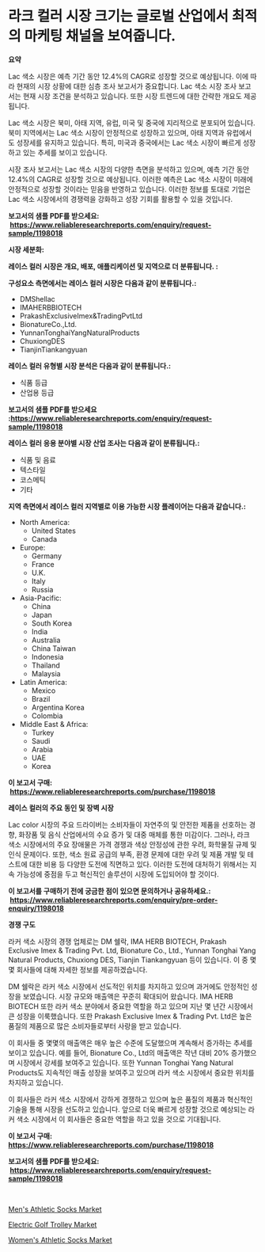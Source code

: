 <p><h1>라크 컬러 시장 크기는 글로벌 산업에서 최적의 마케팅 채널을 보여줍니다.</h1></p><p><strong>요약</strong></p>
<p><p>Lac 색소 시장은 예측 기간 동안 12.4%의 CAGR로 성장할 것으로 예상됩니다. 이에 따라 현재의 시장 상황에 대한 심층 조사 보고서가 중요합니다. Lac 색소 시장 조사 보고서는 현재 시장 조건을 분석하고 있습니다. 또한 시장 트렌드에 대한 간략한 개요도 제공됩니다. </p><p>Lac 색소 시장은 북미, 아태 지역, 유럽, 미국 및 중국에 지리적으로 분포되어 있습니다. 북미 지역에서는 Lac 색소 시장이 안정적으로 성장하고 있으며, 아태 지역과 유럽에서도 성장세를 유지하고 있습니다. 특히, 미국과 중국에서는 Lac 색소 시장이 빠르게 성장하고 있는 추세를 보이고 있습니다.</p><p>시장 조사 보고서는 Lac 색소 시장의 다양한 측면을 분석하고 있으며, 예측 기간 동안 12.4%의 CAGR로 성장할 것으로 예상됩니다. 이러한 예측은 Lac 색소 시장이 미래에 안정적으로 성장할 것이라는 믿음을 반영하고 있습니다. 이러한 정보를 토대로 기업은 Lac 색소 시장에서의 경쟁력을 강화하고 성장 기회를 활용할 수 있을 것입니다.</p></p>
<p><strong>보고서의 샘플 PDF를 받으세요: &nbsp;<a href="https://www.reliableresearchreports.com/enquiry/request-sample/1198018">https://www.reliableresearchreports.com/enquiry/request-sample/1198018</a></strong></p>
<p><strong>시장 세분화:</strong></p>
<p><strong> 레이스 컬러 시장은 개요, 배포, 애플리케이션 및 지역으로 더 분류됩니다. :</strong></p>
<p><strong>구성요소 측면에서는 레이스 컬러 시장은 다음과 같이 분류됩니다.:</strong></p>
<p><ul><li>DMShellac</li><li>IMAHERBBIOTECH</li><li>PrakashExclusiveImex&TradingPvtLtd</li><li>BionatureCo.,Ltd.</li><li>YunnanTonghaiYangNaturalProducts</li><li>ChuxiongDES</li><li>TianjinTiankangyuan</li></ul></p>
<p><strong> 레이스 컬러 유형별 시장 분석은 다음과 같이 분류됩니다.:</strong></p>
<p><ul><li>식품 등급</li><li>산업용 등급</li></ul></p>
<p><strong>보고서의 샘플 PDF를 받으세요 :<a href="https://www.reliableresearchreports.com/enquiry/request-sample/1198018">https://www.reliableresearchreports.com/enquiry/request-sample/1198018</a></strong></p>
<p><strong> 레이스 컬러 응용 분야별 시장 산업 조사는 다음과 같이 분류됩니다.:</strong></p>
<p><ul><li>식품 및 음료</li><li>텍스타일</li><li>코스메틱</li><li>기타</li></ul></p>
<p><strong>지역 측면에서 레이스 컬러 지역별로 이용 가능한 시장 플레이어는 다음과 같습니다.:</strong></p>
<p><ul>
    <li>
        North America:
        <ul>
            <li>United States</li>
            <li>Canada</li>
        </ul>
    </li>
    <li>
        Europe:
        <ul>
            <li>Germany</li>
            <li>France</li>
            <li>U.K.</li>
            <li>Italy</li>
            <li>Russia</li>
        </ul>
    </li>
    <li>
        Asia-Pacific:
        <ul>
            <li>China</li>
            <li>Japan</li>
            <li>South Korea</li>
            <li>India</li>
            <li>Australia</li>
            <li>China Taiwan</li>
            <li>Indonesia</li>
            <li>Thailand</li>
            <li>Malaysia</li>
        </ul>
    </li>
    <li>
        Latin America:
        <ul>
            <li>Mexico</li>
            <li>Brazil</li>
            <li>Argentina Korea</li>
            <li>Colombia</li>
        </ul>
    </li>
    <li>
        Middle East & Africa:
        <ul>
            <li>Turkey</li>
            <li>Saudi</li>
            <li>Arabia</li>
            <li>UAE</li>
            <li>Korea</li>
        </ul>
    </li>
    </ul></p>
<p><strong>이 보고서 구매: &nbsp;<a href="https://www.reliableresearchreports.com/purchase/1198018">https://www.reliableresearchreports.com/purchase/1198018</a></strong></p>
<p><strong>레이스 컬러의 주요 동인 및 장벽 시장</strong></p>
<p><p>Lac color 시장의 주요 드라이버는 소비자들이 자연주의 및 안전한 제품을 선호하는 경향, 화장품 및 음식 산업에서의 수요 증가 및 대중 매체를 통한 미감이다. 그러나, 라크 색소 시장에서의 주요 장애물은 가격 경쟁과 색상 안정성에 관한 우려, 화학물질 규제 및 인식 문제이다. 또한, 색소 원료 공급의 부족, 환경 문제에 대한 우려 및 제품 개발 및 테스트에 대한 비용 등 다양한 도전에 직면하고 있다. 이러한 도전에 대처하기 위해서는 지속 가능성에 중점을 두고 혁신적인 솔루션이 시장에 도입되어야 할 것이다.</p></p>
<p><strong>이 보고서를 구매하기 전에 궁금한 점이 있으면 문의하거나 공유하세요.: &nbsp;<a href="https://www.reliableresearchreports.com/enquiry/pre-order-enquiry/1198018">https://www.reliableresearchreports.com/enquiry/pre-order-enquiry/1198018</a></strong></p>
<p><strong>경쟁 구도</strong></p>
<p><p>라커 색소 시장의 경쟁 업체로는 DM 쉘락, IMA HERB BIOTECH, Prakash Exclusive Imex & Trading Pvt. Ltd, Bionature Co., Ltd., Yunnan Tonghai Yang Natural Products, Chuxiong DES, Tianjin Tiankangyuan 등이 있습니다. 이 중 몇몇 회사들에 대해 자세한 정보를 제공하겠습니다.</p><p>DM 쉘락은 라커 색소 시장에서 선도적인 위치를 차지하고 있으며 과거에도 안정적인 성장을 보였습니다. 시장 규모와 매출액은 꾸준히 확대되어 왔습니다. IMA HERB BIOTECH 또한 라커 색소 분야에서 중요한 역할을 하고 있으며 지난 몇 년간 시장에서 큰 성장을 이룩했습니다. 또한 Prakash Exclusive Imex & Trading Pvt. Ltd은 높은 품질의 제품으로 많은 소비자들로부터 사랑을 받고 있습니다.</p><p>이 회사들 중 몇몇의 매출액은 매우 높은 수준에 도달했으며 계속해서 증가하는 추세를 보이고 있습니다. 예를 들어, Bionature Co., Ltd의 매출액은 작년 대비 20% 증가했으며 시장에서 강세를 보여주고 있습니다. 또한 Yunnan Tonghai Yang Natural Products도 지속적인 매출 성장을 보여주고 있으며 라커 색소 시장에서 중요한 위치를 차지하고 있습니다.</p><p>이 회사들은 라커 색소 시장에서 강하게 경쟁하고 있으며 높은 품질의 제품과 혁신적인 기술을 통해 시장을 선도하고 있습니다. 앞으로 더욱 빠르게 성장할 것으로 예상되는 라커 색소 시장에서 이 회사들은 중요한 역할을 하고 있을 것으로 기대됩니다.</p></p>
<p><strong>이 보고서 구매: &nbsp; <a href="https://www.reliableresearchreports.com/purchase/1198018">https://www.reliableresearchreports.com/purchase/1198018</a></strong></p>
<p><strong>보고서의 샘플 PDF를 받으세요: &nbsp;<a href="https://www.reliableresearchreports.com/enquiry/request-sample/1198018">https://www.reliableresearchreports.com/enquiry/request-sample/1198018</a></strong><strong></strong></p>
<p>&nbsp;</p>
<p><p><a href="https://github.com/bobicer/Market-Research-Report-List-2/blob/main/mens-athletic-socks-market.md">Men's Athletic Socks Market</a></p><p><a href="https://github.com/globismark/Market-Research-Report-List-2/blob/main/electric-golf-trolley-market.md">Electric Golf Trolley Market</a></p><p><a href="https://github.com/timeliteaut/Market-Research-Report-List-1/blob/main/womens-athletic-socks-market.md">Women's Athletic Socks Market</a></p></p>